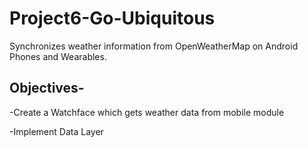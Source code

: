 Project6-Go-Ubiquitous
===================================

Synchronizes weather information from OpenWeatherMap on Android Phones and Wearables.

Objectives-
--------------
-Create a Watchface which gets weather data from mobile module

-Implement Data Layer
